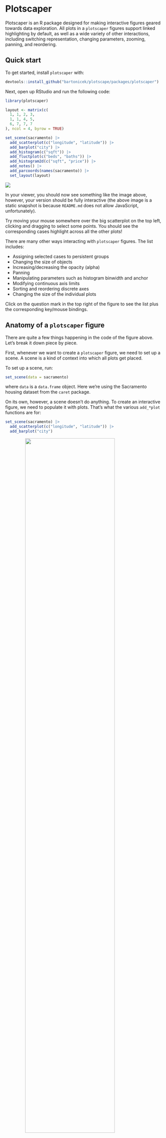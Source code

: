 <!-- README.md is generated from README.Rmd. Please edit that file -->

# Plotscaper

<!-- badges: start -->
<!-- badges: end -->

Plotscaper is an R package designed for making interactive figures
geared towards data exploration. All plots in a `plotscaper` figures
support linked highlighting by default, as well as a wide variety of
other interactions, including switching representation, changing
parameters, zooming, panning, and reordering.

## Quick start

To get started, install `plotscaper` with:

```r
devtools::install_github("bartonicek/plotscape/packages/plotscaper")
```

Next, open up RStudio and run the following code:

```r
library(plotscaper)

layout <- matrix(c(
  1, 1, 2, 3,
  1, 1, 4, 5,
  6, 7, 7, 7
), ncol = 4, byrow = TRUE)

set_scene(sacramento) |>
  add_scatterplot(c("longitude", "latitude")) |>
  add_barplot("city") |>
  add_histogram(c("sqft")) |>
  add_fluctplot(c("beds", "baths")) |>
  add_histogram2d(c("sqft", "price")) |>
  add_notes() |>
  add_parcoords(names(sacramento)) |>
  set_layout(layout)
```

<img src="man/figures/README-unnamed-chunk-3-1.png" style="display: block; margin: auto;" />

In your viewer, you should now see something like the image above,
however, your version should be fully interactive (the above image is a
static snapshot is because `README.md` does not allow JavaScript,
unfortunately).

Try moving your mouse somewhere over the big scatterplot on the top
left, clicking and dragging to select some points. You should see the
corresponding cases highlight across all the other plots!

There are many other ways interacting with `plotscaper` figures. The
list includes:

- Assigning selected cases to persistent groups
- Changing the size of objects
- Increasing/decreasing the opacity (alpha)
- Panning
- Manipulating parameters such as histogram binwidth and anchor
- Modifying continuous axis limits
- Sorting and reordering discrete axes
- Changing the size of the individual plots

Click on the question mark in the top right of the figure to see the
list plus the corresponding key/mouse bindings.

## Anatomy of a `plotscaper` figure

There are quite a few things happening in the code of the figure above.
Let’s break it down piece by piece.

First, whenever we want to create a `plotscaper` figure, we need to set
up a scene. A scene is a kind of context into which all plots get
placed.

To set up a scene, run:

```r
set_scene(data = sacramento)
```

where `data` is a `data.frame` object. Here we’re using the Sacramento
housing dataset from the `caret` package.

On its own, however, a scene doesn’t do anything. To create an
interactive figure, we need to populate it with plots. That’s what the
various `add_*plot` functions are for:

```r
set_scene(sacramento) |>
  add_scatterplot(c("longitude", "latitude")) |>
  add_barplot("city")
```

<img src="man/figures/README-unnamed-chunk-5-1.png" width="75%" height="75%" style="display: block; margin: auto;" />

As you can see above, this creates a simple interactive figure with a
scatterplot and a barplot. Not much more to it. We specify which
variables we want to plot by a simple character vector of their names.

Each `plotscaper` figure is a `htmlwidgets` widget, which means that,
whenever we print the underlying object, `htmlwidgets` generates and
packages up the underlying HTML and sends it to the RStudio viewer
(which is a kind of Web browser). Thus, if we do something like this,
nothing happens:

```r
s <- set_scene(sacramento) |>
  add_scatterplot(c("longitude", "latitude")) |>
  add_barplot("city")
```

However, printing the `s` object generates the figure:

```r
s
```

<img src="man/figures/README-unnamed-chunk-7-1.png" width="75%" height="75%" style="display: block; margin: auto;" />

We can use this fact to generate figures programmatically using R. For
example, here’s how we could create an interactive scatterplot matrix
(SPLOM) of the `Iris` dataset:

```r

iris_smaller <- iris[, 1:3]
keys <- names(iris_smaller)

s <- set_scene(iris_smaller)

for (i in 1:3) {
  for (j in 1:3) {
    # Add a scatterplot if row & column no.'s different
    if (i != j) s <- s |> add_scatterplot(c(keys[i], keys[j]))
    # Add a histogram if row & column no.'s match
    else s <- s |> add_histogram(c(keys[i]))
  }
}

s
```

<img src="man/figures/README-unnamed-chunk-8-1.png" style="display: block; margin: auto;" />

### Layout

We can control the figure layout by using the `set_layout` function.
This works similar to the `layout` function from the `graphics` package.
We give it a matrix of numeric values representing the plot ids, and the
figure automatically resizes the plots based on how many equal-sized
rectangles in a grid each plot takes up.

Here’s how we can create a figure with large scatterplot on the
top-left, a tall histogram on the right-hand side, a short wide
histogram on the bottom, and a small section for notes (not-(e)-plot,
pardon the pun) on the bottom-right:

```r

layout <- matrix(c(
  1, 1, 2,
  1, 1, 2,
  3, 3, 4
), ncol = 3, byrow = TRUE)

set_scene(sacramento) |>
  add_scatterplot(c("sqft", "price")) |>
  add_histogram("price") |>
  add_histogram("sqft") |>
  add_notes() |>
  set_layout(layout)
```

<img src="man/figures/README-unnamed-chunk-9-1.png" style="display: block; margin: auto;" />

(it doesn’t matter in which order we call the `add_*` and `set_layout`
function, as all the important stuff happens when the HTML for the
figure gets generated)

The individual plots can still be resized by pressing and holding the
`S` key and then dragging a widget in the bottom right of the plot area.
Note however that this may result in gaps in the layout.

## Performance

While `plotscaper` wasn’t designed specifically for performance, it can
perform fairly well on moderately-sized datasets (thanks largely to the
work of the super smart people who optimize the JavaScript engines like
V8, rather than any real ability on my part).

For example, if you want to put it to a stress test, try creating a
figure with the entire `diamonds` dataset from the `ggplot2` package:

```r
set_scene(ggplot2::diamonds) |>
  add_scatterplot(c("carat", "price")) |>
  add_fluctplot(c("cut", "color")) |>
  add_barplot(c("color"))
```

<img src="man/figures/README-unnamed-chunk-10-1.png" style="display: block; margin: auto;" />

With 50,000 cases, dragging to select points in the scatterplot becomes
a bit sluggish on my machine, but still fast enough to give the figure
an “interactive” rather than “slideshow” feel. Your mileage may vary.
Note that most of the slowdown is due to rendering rather than
computation - removing the scatterplot with its 50,000 points makes the
interactions a lot snappier.

Also, frustratingly, there seems to be a small slowdown when interacting
with the figure in the RStudio viewer panel rather than in the browser
window. Interestingly, this does not seem to be related to the dataset
size. I’m not very familiar with the RStudio internals and have no idea
why this might be, but for now, if you want faster interactions I
recommend just opening up a browser window, e.g. by clicking the icon in
the top right of the viewer:

<img src="man/figures/browser.png" width="75%" height="75%" style="display: block; margin: auto;" />

(if you know the reason behind this slowdown, please email me at
<abar435@aucklanduni.ac.nz>)

Anyway, if you need fast figures with larger datasets, I recommend:

- Run the figure in the browser rather than viewer
- Use plots which summarize the data (e.g. barplots, 2D histograms),
  rather than plots which show all of the datapoints
- If everything else fails, subsample the data
